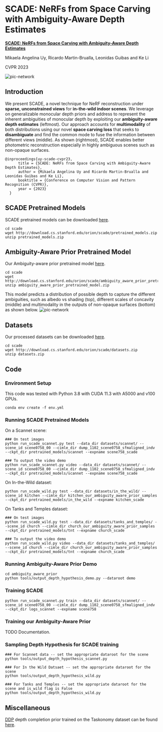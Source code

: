 # SCADE: NeRFs from Space Carving with Ambiguity-Aware Depth Estimates 
**[SCADE: NeRFs from Space Carving with Ambiguity-Aware Depth Estimates](https://scade-spacecarving-nerfs.github.io)** 

Mikaela Angelina Uy, Ricardo Martin-Brualla, Leonidas Guibas and Ke Li

CVPR 2023


![pic-network](scade_teaser_corrected.png)

## Introduction
We present SCADE, a novel technique for NeRF reconstruction under **sparse, unconstrained views** for **in-the-wild indoor scenes**. We leverage on generalizable monocular depth priors and address to represent the inherent ambiguities of monocular depth by exploiting our **ambiguity-aware depth estimates** (leftmost). Our approach accounts for **multimodality** of both distributions using our novel **space carving loss** that seeks to **disambiguate** and find the common mode to fuse the information between different views (middle). As shown (rightmost), SCADE enables better photometric reconstruction especially in highly ambiguous scenes such as non-opaque surfaces.

```
@inproceedings{uy-scade-cvpr23,
      title = {SCADE: NeRFs from Space Carving with Ambiguity-Aware Depth Estimates},
      author = {Mikaela Angelina Uy and Ricardo Martin-Brualla and Leonidas Guibas and Ke Li},
      booktitle = {Conference on Computer Vision and Pattern Recognition (CVPR)},
      year = {2023}
  }
```

## SCADE Pretrained Models
SCADE pretrained models can be downloaded [here](http://download.cs.stanford.edu/orion/scade/pretrained_models.zip).
```
cd scade
wget http://download.cs.stanford.edu/orion/scade/pretrained_models.zip
unzip pretrained_models.zip
```

## Ambiguity-Aware Prior Pretrained Model
Our Ambiguity-aware prior pretrained model [here](http://download.cs.stanford.edu/orion/scade/ambiguity_aware_prior_pretrained_model.zip).
```
cd scade
wget http://download.cs.stanford.edu/orion/scade/ambiguity_aware_prior_pretrained_model.zip
unzip ambiguity_aware_prior_pretrained_model.zip
```

This model predicts a distribution of possible depth to capture the different ambiguities, such as albedo vs shading (top), different scales of concavity (middle) and multimodality in the outputs of non-opaque surfaces (bottom) as shown below.
![pic-network](ambiguity_aware_prior_estimates.png)

## Datasets
Our processed datasets can be downloaded [here](http://download.cs.stanford.edu/orion/scade/datasets.zip).
```
cd scade
wget http://download.cs.stanford.edu/orion/scade/datasets.zip
unzip datasets.zip
```

## Code

### Environment Setup
This code was tested with Python 3.8 with CUDA 11.3 with A5000 and v100 GPUs.
```
conda env create -f env.yml
```
### Running SCADE Pretrained Models
On a Scannet scene:
```
### On test images
python run_scade_scannet.py test --data_dir datasets/scannet/ --scene_id scene0758_00 --cimle_dir dump_1102_scene0758_sfmaligned_indv --ckpt_dir pretrained_models/scannet --expname scene758_scade

### To output the video demo
python run_scade_scannet.py video --data_dir datasets/scannet/ --scene_id scene0758_00 --cimle_dir dump_1102_scene0758_sfmaligned_indv --ckpt_dir pretrained_models/scannet --expname scene758_scade
```

On In-the-Wild dataset:
```
python run_scade_wild.py test --data_dir datasets/in_the_wild/ --scene_id kitchen --cimle_dir kitchen_our_ambiguity_aware_prior_samples --ckpt_dir pretrained_models/in_the_wild --expname kitchen_scade
```

On Tanks and Temples dataset:
```
### On test images
python run_scade_wild.py test --data_dir datasets/tanks_and_temples/ --scene_id church --cimle_dir church_our_ambiguity_aware_prior_samples --ckpt_dir pretrained_models/tnt --expname church_scade

### To output the video demo
python run_scade_wild.py video --data_dir datasets/tanks_and_temples/ --scene_id church --cimle_dir church_our_ambiguity_aware_prior_samples --ckpt_dir pretrained_models/tnt --expname church_scade
```

### Running Ambiguity-Aware Prior Demo

```
cd ambiguity_aware_prior
python tools/output_depth_hypothesis_demo.py --dataroot demo
```

### Training SCADE
```
python run_scade_scannet.py train --data_dir datasets/scannet/ --scene_id scene0758_00 --cimle_dir dump_1102_scene0758_sfmaligned_indv --ckpt_dir logs_scannet --expname scene758
```

### Training our Ambiguity-Aware Prior
TODO Documentation.

### Sampling Depth Hypothesis for SCADE training
```
### For Scannet data -- set the appropriate dataroot for the scene
python tools/output_depth_hypothesis_scannet.py

### For In the Wild Datsaet -- set the appropriate dataroot for the scene
python tools/output_depth_hypothesis_wild.py

### For Tanks and Temples -- set the appropriate dataroot for the scene and is_wild flag is False
python tools/output_depth_hypothesis_wild.py
```

## Miscellaneous
[DDP](https://github.com/barbararoessle/dense_depth_priors_nerf) depth completion prior trained on the Taskonomy dataset can be found [here](http://download.cs.stanford.edu/orion/scade/ddp_completion_taskonomy_prior.zip).
